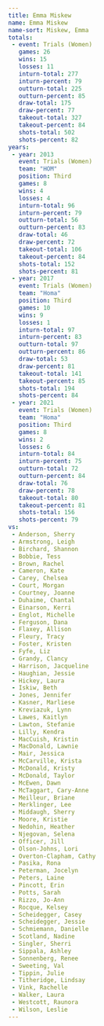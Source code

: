 ```yaml
---
title: Emma Miskew
name: Emma Miskew
name-sort: Miskew, Emma
totals:
 - event: Trials (Women)
   games: 26
   wins: 15
   losses: 11
   inturn-total: 277
   inturn-percent: 79
   outturn-total: 225
   outturn-percent: 85
   draw-total: 175
   draw-percent: 77
   takeout-total: 327
   takeout-percent: 84
   shots-total: 502
   shots-percent: 82
years:
 - year: 2013
   event: Trials (Women)
   team: "HOM"
   position: Third
   games: 8
   wins: 4
   losses: 4
   inturn-total: 96
   inturn-percent: 79
   outturn-total: 56
   outturn-percent: 83
   draw-total: 46
   draw-percent: 72
   takeout-total: 106
   takeout-percent: 84
   shots-total: 152
   shots-percent: 81
 - year: 2017
   event: Trials (Women)
   team: "Homa"
   position: Third
   games: 10
   wins: 9
   losses: 1
   inturn-total: 97
   inturn-percent: 83
   outturn-total: 97
   outturn-percent: 86
   draw-total: 53
   draw-percent: 81
   takeout-total: 141
   takeout-percent: 85
   shots-total: 194
   shots-percent: 84
 - year: 2021
   event: Trials (Women)
   team: "Homa"
   position: Third
   games: 8
   wins: 2
   losses: 6
   inturn-total: 84
   inturn-percent: 75
   outturn-total: 72
   outturn-percent: 84
   draw-total: 76
   draw-percent: 78
   takeout-total: 80
   takeout-percent: 81
   shots-total: 156
   shots-percent: 79
vs:
 - Anderson, Sherry
 - Armstrong, Leigh
 - Birchard, Shannon
 - Bobbie, Tess
 - Brown, Rachel
 - Cameron, Kate
 - Carey, Chelsea
 - Court, Morgan
 - Courtney, Joanne
 - Duhaime, Chantal
 - Einarson, Kerri
 - Englot, Michelle
 - Ferguson, Dana
 - Flaxey, Allison
 - Fleury, Tracy
 - Foster, Kristen
 - Fyfe, Liz
 - Grandy, Clancy
 - Harrison, Jacqueline
 - Haughian, Jessie
 - Hickey, Laura
 - Iskiw, Beth
 - Jones, Jennifer
 - Kasner, Marliese
 - Kreviazuk, Lynn
 - Lawes, Kaitlyn
 - Lawton, Stefanie
 - Lilly, Kendra
 - MacCuish, Kristin
 - MacDonald, Lawnie
 - Mair, Jessica
 - McCarville, Krista
 - McDonald, Kristy
 - McDonald, Taylor
 - McEwen, Dawn
 - McTaggart, Cary-Anne
 - Meilleur, Briane
 - Merklinger, Lee
 - Middaugh, Sherry
 - Moore, Kristie
 - Nedohin, Heather
 - Njegovan, Selena
 - Officer, Jill
 - Olson-Johns, Lori
 - Overton-Clapham, Cathy
 - Pasika, Rona
 - Peterman, Jocelyn
 - Peters, Laine
 - Pincott, Erin
 - Potts, Sarah
 - Rizzo, Jo-Ann
 - Rocque, Kelsey
 - Scheidegger, Casey
 - Scheidegger, Jessie
 - Schmiemann, Danielle
 - Scotland, Nadine
 - Singler, Sherri
 - Sippala, Ashley
 - Sonnenberg, Renee
 - Sweeting, Val
 - Tippin, Julie
 - Titheridge, Lindsay
 - Vink, Rachelle
 - Walker, Laura
 - Westcott, Raunora
 - Wilson, Leslie
---
```

